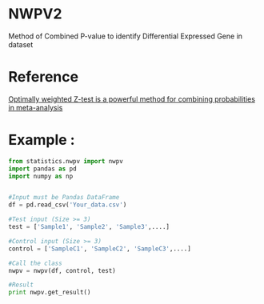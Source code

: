 # NWPV2
Method of Combined P-value to identify Differential Expressed Gene in dataset

# Reference
[Optimally weighted Z-test is a powerful method for combining probabilities in meta-analysis](https://www.ncbi.nlm.nih.gov/pmc/articles/PMC3135688/)

# Example :
```Python
from statistics.nwpv import nwpv
import pandas as pd
import numpy as np


#Input must be Pandas DataFrame
df = pd.read_csv('Your_data.csv')

#Test input (Size >= 3)
test = ['Sample1', 'Sample2', 'Sample3',....]

#Control input (Size >= 3)
control = ['SampleC1', 'SampleC2', 'SampleC3',....]

#Call the class
nwpv = nwpv(df, control, test)

#Result
print nwpv.get_result()
```
